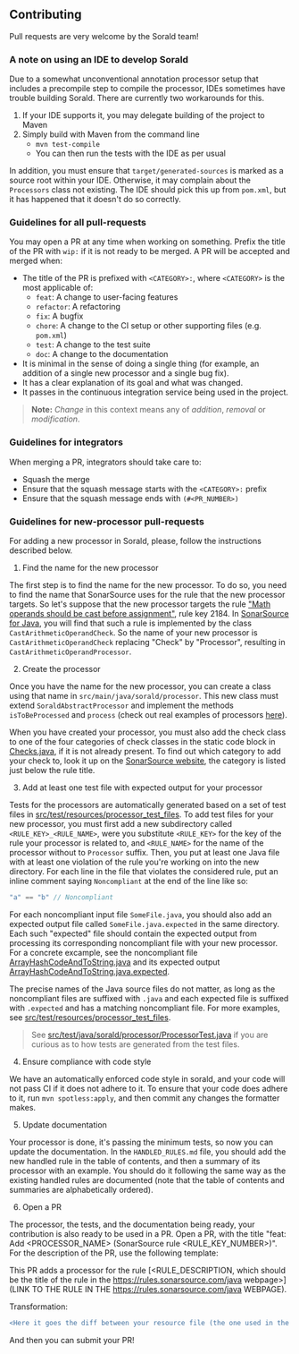 ## Contributing

Pull requests are very welcome by the Sorald team!

### A note on using an IDE to develop Sorald

Due to a somewhat unconventional annotation processor setup that includes a
precompile step to compile the processor, IDEs sometimes have trouble building
Sorald. There are currently two workarounds for this.

1. If your IDE supports it, you may delegate building of the project to Maven
2. Simply build with Maven from the command line
    - `mvn test-compile`
    - You can then run the tests with the IDE as per usual

In addition, you must ensure that `target/generated-sources` is marked as a
source root within your IDE. Otherwise, it may complain about the `Processors`
class not existing. The IDE should pick this up from `pom.xml`, but it has
happened that it doesn't do so correctly.

### Guidelines for all pull-requests

You may open a PR at any time when working on something. Prefix the title of
the PR with `wip:` if it is not ready to be merged. A PR will be accepted and
merged when:

- The title of the PR is prefixed with `<CATEGORY>:`, where `<CATEGORY>` is the
  most applicable of:
    - `feat`: A change to user-facing features
    - `refactor`: A refactoring
    - `fix`: A bugfix
    - `chore`: A change to the CI setup or other supporting files (e.g. `pom.xml`)
    - `test`: A change to the test suite
    - `doc`: A change to the documentation
- It is minimal in the sense of doing a single thing (for example, an addition of a single new processor and a single bug fix).
- It has a clear explanation of its goal and what was changed.
- It passes in the continuous integration service being used in the project.

> **Note:** _Change_ in this context means any of _addition_, _removal_ or
> _modification_.

### Guidelines for integrators

When merging a PR, integrators should take care to:

* Squash the merge
* Ensure that the squash message starts with the `<CATEGORY>:` prefix
* Ensure that the squash message ends with `(#<PR_NUMBER>)`

### Guidelines for new-processor pull-requests

For adding a new processor in Sorald, please, follow the instructions described below.

1) Find the name for the new processor

The first step is to find the name for the new processor.
To do so, you need to find the name that SonarSource uses for the rule that the new processor targets.
So let's suppose that the new processor targets the rule ["Math operands should be cast before assignment"](https://rules.sonarsource.com/java/type/Bug/RSPEC-2184), rule key 2184.
In [SonarSource for Java](https://github.com/SonarSource/sonar-java/tree/master/java-checks/src/main/java/org/sonar/java/checks), you will find that such a rule is implemented by the class `CastArithmeticOperandCheck`.
So the name of your new processor is `CastArithmeticOperandCheck` replacing "Check" by "Processor", resulting in `CastArithmeticOperandProcessor`.

2) Create the processor

Once you have the name for the new processor, you can create a class using that name in `src/main/java/sorald/processor`.
This new class must extend `SoraldAbstractProcessor` and implement the methods `isToBeProcessed` and `process` (check out real examples of processors [here](/src/main/java/sorald/processor)).

When you have created your processor, you must also add the check class to one
of the four categories of check classes in the static code block in
[Checks.java](/src/main/java/sorald/sonar/Checks.java), if it is not already
present. To find out which category to add your check to, look it up on the
[SonarSource website](https://rules.sonarsource.com/java), the category is
listed just below the rule title.

3) Add at least one test file with expected output for your processor

Tests for the processors are automatically generated based on a set of test
files in
[src/test/resources/processor_test_files](/src/test/resources/processor_test_files).
To add test files for your new processor, you must first add a new subdirectory
called `<RULE_KEY>_<RULE_NAME>`, were you substitute `<RULE_KEY>` for the key
of the rule your processor is related to, and `<RULE_NAME>` for the name of the
processor without to `Processor` suffix. Then, you put at least one Java file
with at least one violation of the rule you're working on into the new
directory. For each line in the file that violates the considered rule, put an
inline comment saying `Noncompliant` at the end of the line like so:

```java
"a" == "b" // Noncompliant
```

For each noncompliant input file `SomeFile.java`, you should also add an
expected output file called `SomeFile.java.expected` in the same directory.
Each such "expected" file should contain the expected output from processing
its corresponding noncompliant file with your new processor. For a concrete
excample, see the noncompliant file
[ArrayHashCodeAndToString.java](/src/test/resources/processor_test_files/2116_ArrayHashCodeAndToString/ArrayHashCodeAndToString.java)
and its expected output
[ArrayHashCodeAndToString.java.expected](/src/test/resources/processor_test_files/2116_ArrayHashCodeAndToString/ArrayHashCodeAndToString.java.expected).

The precise names of the Java source files do not matter, as long as the
noncompliant files are suffixed with `.java` and each expected file
is suffixed with `.expected` and has a matching noncompliant file.
For more examples, see
[src/test/resources/processor_test_files](/src/test/resources/processor_test_files).

> See
> [src/test/java/sorald/processor/ProcessorTest.java](/src/test/java/sorald/processor/ProcessorTest.java)
> if you are curious as to how tests are generated from the test files.

4) Ensure compliance with code style

We have an automatically enforced code style in sorald, and your code will not
pass CI if it does not adhere to it. To ensure that your code does adhere to it,
run `mvn spotless:apply`, and then commit any changes the formatter makes.

5) Update documentation

Your processor is done, it's passing the minimum tests, so now you can update the documentation.
In the `HANDLED_RULES.md` file, you should add the new handled rule in the table of contents, and then a summary of its processor with an example.
You should do it following the same way as the existing handled rules are documented (note that the table of contents and summaries are alphabetically ordered).

6) Open a PR

The processor, the tests, and the documentation being ready, your contribution is also ready to be used in a PR.
Open a PR, with the title "feat: Add <PROCESSOR_NAME> (SonarSource rule <RULE_KEY_NUMBER>)".
For the description of the PR, use the following template:  

This PR adds a processor for the rule [<RULE_DESCRIPTION, which should be the title of the rule in the https://rules.sonarsource.com/java webpage>](LINK TO THE RULE IN THE https://rules.sonarsource.com/java WEBPAGE).

Transformation:

```diff
<Here it goes the diff between your resource file (the one used in the test) and the Sorald generated output for it>
```

And then you can submit your PR!

